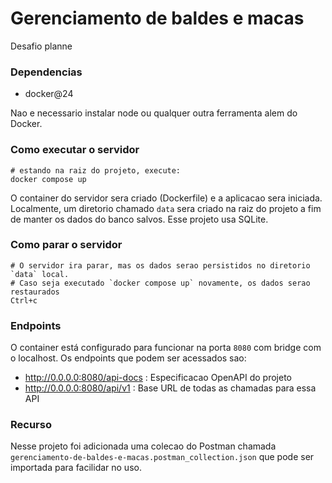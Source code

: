 # Gerenciamento de baldes e macas
Desafio planne

### Dependencias

- docker@24

Nao e necessario instalar node ou qualquer outra ferramenta alem do Docker.

### Como executar o servidor

```
# estando na raiz do projeto, execute:
docker compose up
```

O container do servidor sera criado (Dockerfile) e a aplicacao sera iniciada. Localmente, um diretorio chamado `data` sera criado na raiz do projeto a fim de manter os dados do banco salvos. Esse projeto usa SQLite.

### Como parar o servidor

```
# O servidor ira parar, mas os dados serao persistidos no diretorio `data` local.
# Caso seja executado `docker compose up` novamente, os dados serao restaurados
Ctrl+c
```

### Endpoints

O container está configurado para funcionar na porta `8080` com bridge com o localhost. Os endpoints que podem ser acessados sao:

- http://0.0.0.0:8080/api-docs : Especificacao OpenAPI do projeto
- http://0.0.0.0:8080/api/v1 : Base URL de todas as chamadas para essa API

### Recurso

Nesse projeto foi adicionada uma colecao do Postman chamada `gerenciamento-de-baldes-e-macas.postman_collection.json` que pode ser importada para facilidar no uso.
